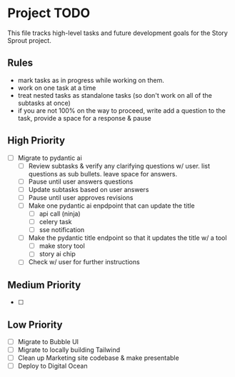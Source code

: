 # Project TODO

This file tracks high-level tasks and future development goals for the Story Sprout project.

## Rules

- mark tasks as in progress while working on them.
- work on one task at a time
- treat nested tasks as standalone tasks (so don't work on all of the subtasks at once)
- if you are not 100% on the way to proceed, write add a question to the task, provide a space for a response & pause


## High Priority

- [ ] Migrate to pydantic ai
    - [ ] Review subtasks & verify any clarifying questions w/ user.  list questions as sub bullets.  leave space for answers.
    - [ ] Pause until user answers questions
    - [ ] Update subtasks based on user answers
    - [ ] Pause until user approves revisions
    - [ ] Make one pydantic ai enpdpoint that can update the title
        - [ ] api call (ninja)
        - [ ] celery task
        - [ ] sse notification
    - [ ] Make the pydantic title endpoint so that it updates the title w/ a tool
        - [ ] make story tool
        - [ ] story ai chip
    - [ ] Check w/ user for further instructions

## Medium Priority

- [ ]

## Low Priority

- [ ] Migrate to Bubble UI
- [ ] Migrate to locally building Tailwind
- [ ] Clean up Marketing site codebase & make presentable
- [ ] Deploy to Digital Ocean
